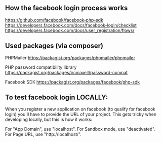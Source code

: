 
## How the facebook login process works

https://github.com/facebook/facebook-php-sdk
https://developers.facebook.com/docs/facebook-login/checklist
https://developers.facebook.com/docs/user_registration/flows/

## Used packages (via composer)

PHPMailer
https://packagist.org/packages/phpmailer/phpmailer

PHP password compatibility library
https://packagist.org/packages/ircmaxell/password-compat

Facebook SDK
https://packagist.org/packages/facebook/php-sdk

## To test facebook login LOCALLY:

When you register a new application on facebook (to qualify for facebook login) you'll have to provide the URL
of your project. This gets tricky when developing locally, but this is how it works:

For "App Domain", use "localhost".
For Sandbox mode, use "deactivated".
For Page URL, use "http://localhost/".
